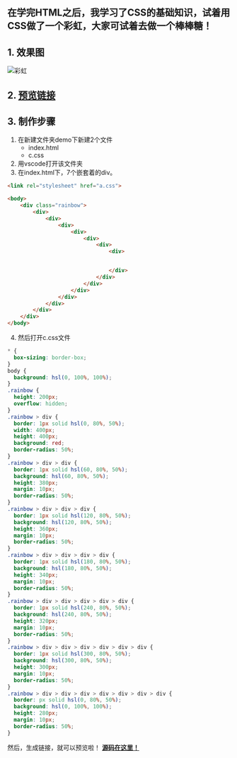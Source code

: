 ## 在学完**HTML**之后，我学习了**CSS的基础知识**，试着**用CSS做了一个彩虹**，大家可试着去做一个**棒棒糖！**
 ## 1. 效果图

![彩虹](https://p3-juejin.byteimg.com/tos-cn-i-k3u1fbpfcp/ebe985a45cbe4a74a4c1583f7de6a494~tplv-k3u1fbpfcp-watermark.image)

## 2. [预览链接](https://kailoveq.github.io/CSS-Rainbow/index.html)

##  3. 制作步骤
1. 在新建文件夹demo下新建2个文件
	* index.html
    * c.css
2. 用vscode打开该文件夹
3. 在index.html下，7个嵌套着的div。
```html
<link rel="stylesheet" href="a.css">

<body>
    <div class="rainbow">
        <div>
            <div>
                <div>
                    <div>
                        <div>
                            <div>
                                <div>


                                </div>
                            </div>
                        </div>
                    </div>
                </div>
            </div>
        </div>
    </div>
</body>
```
4. 然后打开c.css文件
```css
* {
  box-sizing: border-box;
}
body {
  background: hsl(0, 100%, 100%);
}
.rainbow {
  height: 200px;
  overflow: hidden;
}
.rainbow > div {
  border: 1px solid hsl(0, 80%, 50%);
  width: 400px;
  height: 400px;
  background: red;
  border-radius: 50%;
}
.rainbow > div > div {
  border: 1px solid hsl(60, 80%, 50%);
  background: hsl(60, 80%, 50%);
  height: 380px;
  margin: 10px;
  border-radius: 50%;
}
.rainbow > div > div > div {
  border: 1px solid hsl(120, 80%, 50%);
  background: hsl(120, 80%, 50%);
  height: 360px;
  margin: 10px;
  border-radius: 50%;
}
.rainbow > div > div > div > div {
  border: 1px solid hsl(180, 80%, 50%);
  background: hsl(180, 80%, 50%);
  height: 340px;
  margin: 10px;
  border-radius: 50%;
}
.rainbow > div > div > div > div > div {
  border: 1px solid hsl(240, 80%, 50%);
  background: hsl(240, 80%, 50%);
  height: 320px;
  margin: 10px;
  border-radius: 50%;
}
.rainbow > div > div > div > div > div > div {
  border: 1px solid hsl(300, 80%, 50%);
  background: hsl(300, 80%, 50%);
  height: 300px;
  margin: 10px;
  border-radius: 50%;
}
.rainbow > div > div > div > div > div > div > div {
  border: px solid hsl(0, 80%, 50%);
  background: hsl(0, 100%, 100%);
  height: 280px;
  margin: 10px;
  border-radius: 50%;
}
```
然后，生成链接，就可以预览啦！
[**源码在这里！**](https://github.com/KailoveQ/CSS-Rainbow.git)

